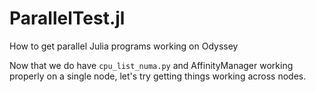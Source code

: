 # ParallelTest.jl
How to get parallel Julia programs working on Odyssey

Now that we do have `cpu_list_numa.py` and AffinityManager working properly on a single node, let's try getting things working across nodes.
